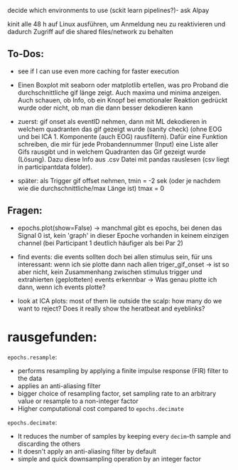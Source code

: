 decide which environments to use (sckit learn pipelines?)- ask Alpay 


kinit alle 48 h auf Linux ausführen, um Anmeldung neu zu reaktivieren und dadurch Zugriff auf die shared files/network zu behalten

## To-Dos:
- see if I can use even more caching for faster execution
  
- Einen Boxplot mit seaborn oder matplotlib ertellen, was pro Proband die durchschnittliche gif länge zeigt. Auch maxima und minima anzeigen. Auch schauen, ob Info, ob ein Knopf bei emotionaler Reaktion gedrückt wurde oder nicht, ob man die dann besser dekodieren kann

- zuerst: gif onset als eventID nehmen, dann mit ML dekodieren in welchem quadranten das gif gezeigt wurde (sanity check) (ohne EOG und bei ICA 1. Komponente (auch EOG) rausfiltern). Dafür eine Funktion schreiben, die mir für jede Probandennummer (Input) eine Liste aller Gifs rausgibt und in welchem Quadranten das Gif gezeigt wurde (Lösung). Dazu diese Info aus .csv Datei mit pandas rauslesen (csv liegt in participantdata folder). 
    
- später: als Trigger gif offset nehmen, tmin = -2 sek (oder je nachdem wie die durchschnittliche/max Länge ist) tmax = 0


## Fragen:
- epochs.plot(show=False) -> manchmal gibt es epochs, bei denen das Signal 0 ist, kein 'graph' in dieser Epoche vorhanden in keinem einzigen channel (bei Participant 1 deutlich häufiger als bei Par 2)
- find events: die events sollten doch bei allen stimulus sein, für uns interessant: wenn ich sie plotte dann nach allen triger_gif_onset -> ist so aber nicht, kein Zusammenhang zwischen stimulus trigger und extrahierten (geplotteten) events erkennbar
  -> Was genau plotte ich dann, wenn ich events plotte?

- look at ICA plots: most of them lie outside the scalp: how many do we want to reject? Does it really show the heratbeat and eyeblinks?


# rausgefunden:
`epochs.resample`:
   - performs resampling by applying a finite impulse response (FIR) filter to the data
   - applies an anti-aliasing filter
   - bigger choice of resampling factor, set sampling rate to an arbitrary value or resample to a non-integer factor
   - Higher computational cost compared to `epochs.decimate`

`epochs.decimate`:
   - It reduces the number of samples by keeping every `decim`-th sample and discarding the others
   - It doesn't apply an anti-aliasing filter by default
   - simple and quick downsampling operation by an integer factor






